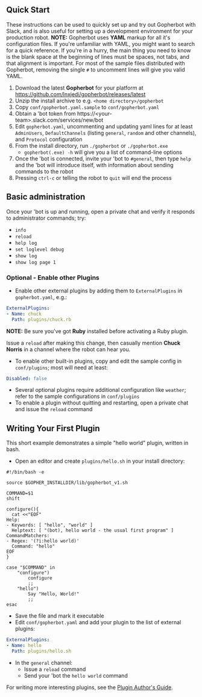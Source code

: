 ## Quick Start

These instructions can be used to quickly set up and try out Gopherbot with Slack, and is also useful for setting up
a development environment for your production robot. **NOTE:** Gopherbot uses **YAML** markup for all it's configuration files.
If you're unfamiliar with YAML, you might want to search for a quick reference. If you're in a hurry, the main thing you need to
know is the blank space at the beginning of lines must be spaces, not tabs, and that alignment is important. For most of the
sample files distributed with Gopherbot, removing the single `#` to uncomment lines will give you valid YAML.

1. Download the latest **Gopherbot** for your platform at https://github.com/lnxjedi/gopherbot/releases/latest
2. Unzip the install archive to e.g. `<home directory>/gopherbot`
1. Copy `conf/gopherbot.yaml.sample` to `conf/gopherbot.yaml`
1. Obtain a 'bot token from https://\<your-team\>.slack.com/services/new/bot
1. Edit `gopherbot.yaml`, uncommenting and updating yaml lines for at least `AdminUsers`, `DefaultChannels` (listing `general`, `random` and other channels), and `Protocol` configuration
1. From the install directory, run `./gopherbot` or `./gopherbot.exe`
   * `gopherbot(.exe) -h` will give you a list of command-line options
7. Once the 'bot is connected, invite your 'bot to `#general`, then type `help` and the 'bot will introduce itself, with information about sending commands to the robot
7. Pressing `ctrl-c` or telling the robot to `quit` will end the process

## Basic administration

Once your 'bot is up and running, open a private chat and verify it responds to administrator commands; try:
* `info`
* `reload`
* `help log`
* `set loglevel debug`
* `show log`
* `show log page 1`

### Optional - Enable other Plugins
* Enable other external plugins by adding them to `ExternalPlugins` in `gopherbot.yaml`, e.g.:
```yaml
ExternalPlugins:
- Name: chuck
  Path: plugins/chuck.rb
```
**NOTE:** Be sure you've got **Ruby** installed before activating a Ruby plugin.

Issue a `reload` after making this change, then casually mention **Chuck Norris** in a channel where the robot
can hear you.
* To enable other built-in plugins, copy and edit the sample config in `conf/plugins`; most will need at least:
```yaml
Disabled: false
```
* Several optional plugins require additional configuration like `weather`; refer to the sample configurations in `conf/plugins`
* To enable a plugin without quitting and restarting, open a private chat and issue the `reload` command

## Writing Your First Plugin

This short example demonstrates a simple "hello world" plugin, written in bash.
* Open an editor and create `plugins/hello.sh` in your install directory:
```
#!/bin/bash -e

source $GOPHER_INSTALLDIR/lib/gopherbot_v1.sh

COMMAND=$1
shift

configure(){
  cat <<"EOF"
Help:
- Keywords: [ "hello", "world" ]
  Helptext: [ "(bot), hello world - the usual first program" ]
CommandMatchers:
- Regex: '(?i:hello world)'
  Command: "hello"
EOF
}

case "$COMMAND" in
	"configure")
		configure
		;;
	"hello")
	    Say "Hello, World!"
	    ;;
esac
```
* Save the file and mark it executable
* Edit `conf/gopherbot.yaml` and add your plugin to the list of external plugins:
```yaml
ExternalPlugins:
- Name: hello
  Path: plugins/hello.sh
```
* In the `general` channel:
   * Issue a `reload` command
   * Send your 'bot the `hello world` command

For writing more interesting plugins, see the [Plugin Author's Guide](Plugin-Author's-Guide.md).